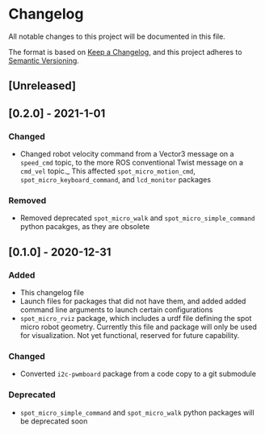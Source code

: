 # Changelog

All notable changes to this project will be documented in this file.

The format is based on [Keep a Changelog](https://keepachangelog.com/en/1.0.0/),
and this project adheres to [Semantic Versioning](https://semver.org/spec/v2.0.0.html).

## [Unreleased]

## [0.2.0] - 2021-1-01

### Changed
- Changed robot velocity command from a Vector3 message on a `speed_cmd` topic, to the more ROS conventional Twist message on a `cmd_vel` topic._ This affected `spot_micro_motion_cmd`, `spot_micro_keyboard_command`, and `lcd_monitor` packages

### Removed
- Removed deprecated `spot_micro_walk` and `spot_micro_simple_command` python pacakges, as they are obsolete

## [0.1.0] - 2020-12-31

### Added
- This changelog file
- Launch files for packages that did not have them, and added added command line arguments to launch certain configurations
- `spot_micro_rviz` package, which includes a urdf file defining the spot micro robot geometry. Currently this file and package will only be used for visualization. Not yet functional, reserved for future capability. 

### Changed
- Converted `i2c-pwmboard` package from a code copy to a git submodule

### Deprecated
- `spot_micro_simple_command` and `spot_micro_walk` python packages will be deprecated soon
